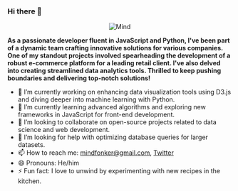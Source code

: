 ### Hi there 👋
<p align="center">
  <img src="https://pbs.twimg.com/media/GBuW6SLWcAEE9aY.png" alt="Mind">
</p>

**As a passionate developer fluent in JavaScript and Python, I've been part of a dynamic team crafting innovative solutions for various companies. One of my standout projects involved spearheading the development of a robust e-commerce platform for a leading retail client. I've also delved into creating streamlined data analytics tools. Thrilled to keep pushing boundaries and delivering top-notch solutions!**

- 🔭 I’m currently working on enhancing data visualization tools using D3.js and diving deeper into machine learning with Python.
- 🌱 I’m currently learning advanced algorithms and exploring new frameworks in JavaScript for front-end development.
- 👯 I’m looking to collaborate on open-source projects related to data science and web development.
- 🤔 I’m looking for help with optimizing database queries for larger datasets.
- 📫 How to reach me: [mindfonker@gmail.com](mailto:mindfonker@gmail.com), [Twitter](https://twitter.com/mindfonker)
- 😄 Pronouns: He/him
- ⚡ Fun fact: I love to unwind by experimenting with new recipes in the kitchen.
